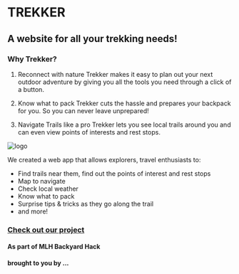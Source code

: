 # TREKKER

## A website for all your trekking needs!

### Why Trekker?

1. Reconnect with nature
Trekker makes it easy to plan out your next outdoor adventure by giving you all the tools you need through a click of a button.

2. Know what to pack
Trekker cuts the hassle and prepares your backpack for you. So you can never leave unprepared! 

3. Navigate Trails like a pro
Trekker lets you see local trails around you and can even view points of interests and rest stops.  

![logo](https://cdn.dribbble.com/users/1355613/screenshots/6441984/landscape_4x.jpg?compress=1&resize=300x225 "Logo")


We created a web app that allows explorers, travel enthusiasts to:
* Find trails near them, find out the points of interest and rest stops
* Map to navigate
* Check local weather
* Know what to pack
* Surprise tips & tricks as they go along the trail
* and more!

### [Check out our project](http://trekkingnew.space/) 

#### As part of MLH Backyard Hack
#### brought to you by ...
